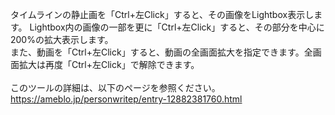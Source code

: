 タイムラインの静止画を「Ctrl+左Click」すると、その画像をLightbox表示します。
Lightbox内の画像の一部を更に「Ctrl+左Click」すると、その部分を中心に200%の拡大表示します。<br>
また、動画を「Ctrl+左Click」すると、動画の全画面拡大を指定できます。全画面拡大は再度「Ctrl+左Click」で解除できます。<br>
<br>
このツールの詳細は、以下のページを参照ください。<br>
https://ameblo.jp/personwritep/entry-12882381760.html


